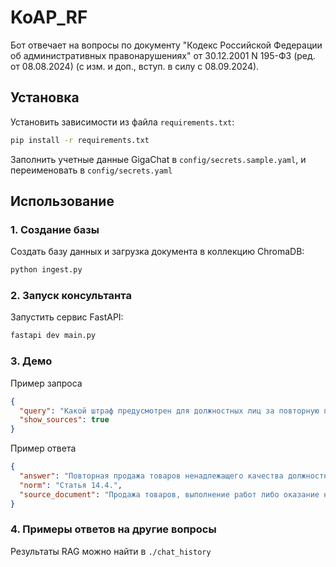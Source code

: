  # KoAP_RF

Бот отвечает на вопросы по документу "Кодекс Российской Федерации об административных правонарушениях" от 30.12.2001 N 195-ФЗ (ред. от 08.08.2024) (с изм. и доп., вступ. в силу с 08.09.2024).

## Установка

Установить зависимости из файла `requirements.txt`:

```bash
pip install -r requirements.txt
```
Заполнить учетные данные GigaChat в `config/secrets.sample.yaml`, и переименовать в `config/secrets.yaml`

 ## Использование

### 1. Создание базы

Создать базу данных и загрузка документа в коллекцию ChromaDB:

```bash
python ingest.py
```

### 2. Запуск консультанта

Запустить сервис FastAPI:

```bash
fastapi dev main.py
```

### 3. Демо

Пример запроса
```json
{
  "query": "Какой штраф предусмотрен для должностных лиц за повторную продажу товаров ненадлежащего качества?",
  "show_sources": true
}
```
Пример ответа
```json
{
  "answer": "Повторная продажа товаров ненадлежащего качества должностным лицом влечет наложение административного штрафа на должностных лиц в размере от семи тысяч до пятнадцати тысяч рублей либо дисквалификацию на срок до одного года.",
  "norm": "Статья 14.4.",
  "source_document": "Продажа товаров, выполнение работ либо оказание населению услуг ненадлежащего качества или с нарушением установленных законодательством Российской Федерации требований\n(в ред. Федерального закона от 18.07.2011 N 237-ФЗ)\n1. Продажа товаров, не соответствующих образцам по качеству, выполнение работ либо оказание населению услуг, не соответствующих требованиям нормативных правовых актов, устанавливающих порядок (правила) выполнения работ либо оказания населению услуг, за исключением случаев, предусмотренных статьями 14.4.2 и 14.4.3 настоящего Кодекса, -\n(в ред. Федеральных законов от 25.11.2013 N 317-ФЗ, от 27.12.2019 N 493-ФЗ)\nвлечет наложение административного штрафа на граждан в размере от одной тысячи до двух тысяч рублей; на должностных лиц - от трех тысяч до десяти тысяч рублей; на лиц, осуществляющих предпринимательскую деятельность без образования юридического лица, - от десяти тысяч до двадцати тысяч рублей; на юридических лиц - от двадцати тысяч до тридцати тысяч рублей.\n2. Повторное совершение административного правонарушения, предусмотренного частью 1 настоящей статьи, -\n(в ред. Федерального закона от 23.07.2013 N 196-ФЗ)\nвлечет наложение административного штрафа на граждан в размере от двух тысяч до пяти тысяч рублей; на должностных лиц - от семи тысяч до пятнадцати тысяч рублей либо дисквалификацию на срок до одного года; на лиц, осуществляющих предпринимательскую деятельность без образования юридического лица, - от пятнадцати тысяч до тридцати тысяч рублей с конфискацией предметов административного правонарушения либо без таковой; на юридических лиц - от тридцати тысяч до пятидесяти тысяч рублей с конфискацией предметов административного правонарушения либо без таковой."
}
```


### 4. Примеры ответов на другие вопросы
Результаты RAG можно найти в `./chat_history`